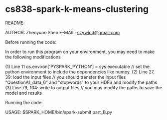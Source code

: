 # cs838-spark-k-means-clustering

README:

AUTHOR: Zhenyuan Shen
E-MAIL: szywind@gmail.com


Before running the code:

In order to run this program on your environment, you may need to make the following modifications

(1) Line 11 os.environ['PYSPARK_PYTHON'] = sys.executable // set the python environment to include the dependencies like numpy.
(2) Line 27, 39: load the input files // you should transfer the input files "QuestionA1_data_6" and "stopwords" to your HDFS and modify the paths
(3) Line 79, 104: write to output files // you may modify the paths to save the model and results


Running the code:

USAGE: $SPARK_HOME/bin/spark-submit part_B.py
